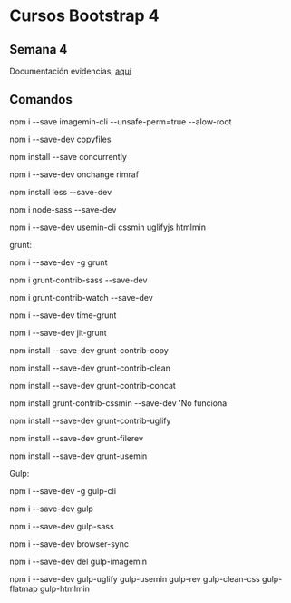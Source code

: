 # Cursos Bootstrap 4

## Semana 4

Documentación evidencias, [aquí](./docs/semana_4.docx)

## Comandos

npm i --save imagemin-cli --unsafe-perm=true --alow-root

npm i --save-dev copyfiles

npm install --save concurrently

npm i --save-dev onchange rimraf

npm install less --save-dev

npm i node-sass --save-dev

npm i --save-dev usemin-cli cssmin uglifyjs htmlmin

grunt:

npm i --save-dev -g grunt

npm i grunt-contrib-sass --save-dev

npm i grunt-contrib-watch --save-dev

npm i --save-dev time-grunt

npm i --save-dev jit-grunt

npm install --save-dev grunt-contrib-copy

npm install --save-dev grunt-contrib-clean

npm install --save-dev grunt-contrib-concat

npm install grunt-contrib-cssmin --save-dev 'No funciona

npm install --save-dev grunt-contrib-uglify

npm install --save-dev grunt-filerev

npm install --save-dev grunt-usemin

Gulp:

npm i --save-dev -g gulp-cli

npm i --save-dev gulp

npm i --save-dev gulp-sass

npm i --save-dev browser-sync

npm i --save-dev del gulp-imagemin

npm i --save-dev gulp-uglify gulp-usemin gulp-rev gulp-clean-css gulp-flatmap gulp-htmlmin